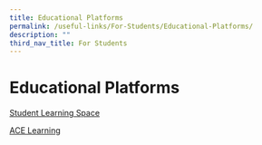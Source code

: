 ```yaml
---
title: Educational Platforms
permalink: /useful-links/For-Students/Educational-Platforms/
description: ""
third_nav_title: For Students
---
```

Educational Platforms
=====================

[Student Learning Space](https://yuyingsec.moe.edu.sg/useful-links/for-students/educational-platforms/student-learning-space)

  

[ACE Learning](https://yuyingsec.moe.edu.sg/useful-links/for-students/educational-platforms/ace-learning)